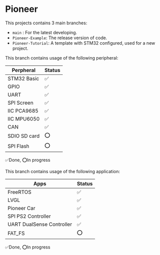 # Pioneer 
This projects contains 3 main branches:
- `main` : For the latest developing.
- `Pioneer-Example`: The release version of code.
- `Pioneer-Tutorial`: A template with STM32 configured, used for a new project.

This branch contains usage of the following peripheral:

Perpheral| Status |
--|--------|
STM32 Basic| ✅
GPIO| ✅
UART| ✅
SPI Screen| ✅
IIC PCA9685|✅
IIC MPU6050|✅
CAN|✅
SDIO SD card | ⭕️
SPI Flash | ⭕️

✅Done,  ⭕️In progress


This branch contains usage of the following application:

Apps| Status |
--|--------|
FreeRTOS| ✅
LVGL | ✅
Pioneer Car | ✅
SPI PS2 Controller | ✅
UART DualSense Controller| ✅
FAT_FS| ⭕️



✅Done,  ⭕️In progress





